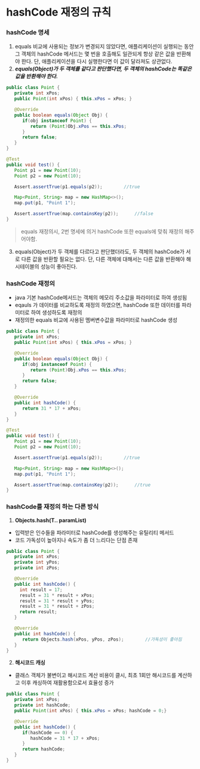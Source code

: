# hashCode 재정의 규칙
### hashCode 명세
1. equals 비교에 사용되는 정보가 변경되지 않았다면, 애플리케이션이 실행되는 동안 그 객체의 hashCode 메서드는 몇 번을 호출해도 일관되게 항상 같은 값을 반환해야 한다. 단, 애플리케이션을 다시 실행한다면 이 값이 달라져도 상관없다.
2. ***equals(Object)가 두 객체를 같다고 판단했다면, 두 객체의 hashCode는 똑같은 값을 반환해야 한다.***
```java
public class Point {
   private int xPos;
   public Point(int xPos) { this.xPos = xPos; }

   @Override
   public boolean equals(Object Obj) {
      if(obj instanceof Point) {
         return (Point)Obj.xPos == this.xPos;
      }
      return false;
   }
}

@Test
public void test() {
   Point p1 = new Point(10);
   Point p2 = new Point(10);

   Assert.assertTrue(p1.equals(p2));		//true

   Map<Point, String> map = new HashMap<>();
   map.put(p1, "Point 1");

   Assert.assertTrue(map.containsKey(p2));		//false
}
```
> equals 재정의시, 2번 명세에 의거 hashCode 또한 equals에 맞춰 재정의 해주어야함.
3. equals(Object)가 두 객체를 다르다고 판단했더라도, 두 객체의 hashCode가 서로 다른 값을 반환할 필요는 없다. 단, 다른 객체에 대해서는 다른 값을 반환해야 해시테이블의 성능이 좋아진다.



### hashCode 재정의
* java 기본 hashCode메서드는 객체의 메모리 주소값을 파라미터로 하여 생성됨
* eqauls 가 데이터를 비교하도록 재정의 하였으면, hashCode 또한 데이터를 파라미터로 하여 생성하도록 재정의
* 재정의한 equals 비교에 사용된 멤버변수값을 파라미터로 hashCode 생성
```java
public class Point {
   private int xPos;
   public Point(int xPos) { this.xPos = xPos; }

   @Override
   public boolean equals(Object Obj) {
      if(obj instanceof Point) {
         return (Point)Obj.xPos == this.xPos;
      }
      return false;
   }

   @Override
   public int hashCode() {
	  return 31 * 17 + xPos;
   }
}

@Test
public void test() {
   Point p1 = new Point(10);
   Point p2 = new Point(10);

   Assert.assertTrue(p1.equals(p2));		//true

   Map<Point, String> map = new HashMap<>();
   map.put(p1, "Point 1");

   Assert.assertTrue(map.containsKey(p2));		//true
}
```

### hashCode를 재정의 하는 다른 방식
1. **Objects.hash(T.. paramList)**
* 입력받은 인수들을 파라미터로 hashCode를 생성해주는 유틸리티 메서드
* 코드 가독성이 높아지나 속도가 좀 더 느리다는 단점 존재
```java
public class Point {
   private int xPos;
   private int yPos;
   private int zPos;

   @Override
   public int hashCode() {
     int result = 17;
     result = 31 * result + xPos;
     result = 31 * result + yPos;
     result = 31 * result + zPos;
     return result;
   }

   @Override
   public int hashCode() {
      return Objects.hash(xPos, yPos, zPos);		//가독성이 좋아짐
   }
}
```

2. **해시코드 캐싱**
* 클래스 객체가 불변이고 해시코드 계산 비용이 클시, 최초 1회만 해시코드를 계산하고 이후 캐싱하여 재활용함으로서 효율성 증가
```java
public class Point {
   private int xPos;
   private int hashCode;
   public Point(int xPos) { this.xPos = xPos; hashCode = 0;}

   @Override
   public int hashCode() {
      if(hashCode == 0) {
         hashCode = 31 * 17 + xPos;
	  }
	  return hashCode;
   }
}
```